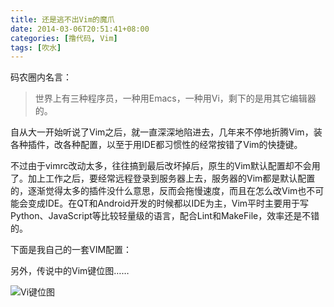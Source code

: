 ```yaml
---
title: 还是逃不出Vim的魔爪
date: 2014-03-06T20:51:41+08:00
categories: [撸代码, Vim]
tags: [吹水]
---
```


码农圈内名言：

> 世界上有三种程序员，一种用Emacs，一种用Vi，剩下的是用其它编辑器的。

自从大一开始听说了Vim之后，就一直深深地陷进去，几年来不停地折腾Vim，装各种插件，改各种配置，以至于用IDE都习惯性的经常按错了Vim的快捷键。

不过由于vimrc改动太多，往往搞到最后改坏掉后，原生的Vim默认配置却不会用了。加上工作之后，要经常远程登录到服务器上去，服务器的Vim都是默认配置的，逐渐觉得太多的插件没什么意思，反而会拖慢速度，而且在怎么改Vim也不可能会变成IDE。在QT和Android开发的时候都以IDE为主，Vim平时主要用于写Python、JavaScript等比较轻量级的语言，配合Lint和MakeFile，效率还是不错的。

下面是我自己的一套VIM配置：

<script src="https://gist.github.com/kesco/9392495.js"></script>

另外，传说中的Vim键位图……

![Vi键位图](http://kescoode.qiniudn.com/vi_keymap.png)
